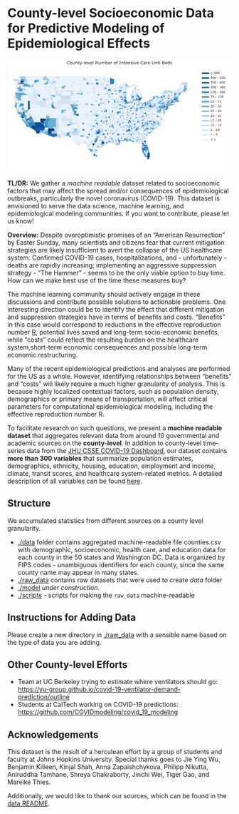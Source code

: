# County-level Socioeconomic Data for Predictive Modeling of Epidemiological Effects

![County-level Number of Intensive Care Unit Beds](visualizations/icu_beds.png "icubeds")

**TL/DR:** We gather a *machine readable* dataset related to socioeconomic factors that may affect the spread and/or consequences of epidemiological outbreaks, particularly the novel coronavirus (COVID-19). This dataset is envisioned to serve the data science, machine learning, and epidemiological modeling communities. If you want to contribute, please let us know!

**Overview:** Despite overoptimistic promises of an “American Resurrection” by Easter Sunday, many scientists and citizens fear that current mitigation strategies are likely insufficient to avert the collapse of the US healthcare system. Confirmed COVID-19 cases, hospitalizations, and - unfortunately - deaths are rapidly increasing; implementing an aggressive suppression strategy - “The Hammer” - seems to be the only viable option to buy time. How can we make best use of the time these measures buy?

The machine learning community should actively engage in these discussions and contribute possible solutions to actionable problems.
One interesting direction could be to identify the effect that different mitigation and suppression strategies have in terms of benefits and costs. “Benefits” in this case would correspond to reductions in the effective reproduction number [R](https://www.ncbi.nlm.nih.gov/pubmed/8261248), potential lives saved and long-term socio-economic benefits, while “costs” could reflect the resulting burden on the healthcare system,short-term economic consequences and possible long-term economic restructuring. 

Many of the recent epidemiological predictions and analyses are performed for the US as a whole. However, identifying relationships between “benefits” and “costs” will likely require a much higher granularity of analysis. 
This is because highly localized contextual factors, such as population density, demographics or primary means of transportation, will affect critical parameters for computational epidemiological modeling, including the effective reproduction number R. 

To facilitate research on such questions, we present a **machine readable dataset** that aggregates relevant data from around 10 governmental and academic sources on the **county-level**. In addition to county-level time-series data from the [JHU CSSE COVID-19 Dashboard](https://github.com/CSSEGISandData/COVID-19), our dataset contains **more than 300 variables** that summarize population estimates, demographics, ethnicity, housing, education, employment and income, climate, transit scores, and healthcare system-related metrics. A detailed description of all variables can be found [here](https://github.com/JieYingWu/COVID-19_US_County-level_Summaries/tree/master/data).

## Structure

We accumulated statistics from different sources on a county level granularity.
- [./data](https://github.com/JieYingWu/COVID-19_US_County-level_Summaries/tree/master/data) folder contains aggregated machine-readable file counties.csv with demographic, socioeconomic, health care, and education data for each county in the 50 states and Washington DC. Data is organized by FIPS codes - unambiguous identifiers for each county, since the same county name may appear in many states.
-  [./raw_data](https://github.com/JieYingWu/COVID-19_US_County-level_Summaries/tree/master/raw_data) contains raw datasets that were used to create *data* folder
- [./model](https://github.com/JieYingWu/COVID-19_US_County-level_Summaries/tree/master/model) *under construction*.
- [./scripts](https://github.com/JieYingWu/COVID-19_US_County-level_Summaries/tree/master/scripts) - scripts for making the `raw_data` machine-readable

## Instructions for Adding Data

Please create a new directory in [./raw_data](https://github.com/JieYingWu/disease_spread/raw_data)
with a sensible name based on the type of data you are adding.

## Other County-level Efforts
* Team at UC Berkeley trying to estimate where ventilators should go: https://yu-group.github.io/covid-19-ventilator-demand-prediction/outline
* Students at CalTech working on COVID-19 predictions: https://github.com/COVIDmodeling/covid_19_modeling 

## Acknowledgements
This dataset is the result of a herculean effort by a group of students and faculty at Johns Hopkins University. Special thanks goes to Jie Ying Wu, Benjamin Killeen, Kinjal Shah, Anna Zapaishchykova, Philipp Nikutta, Aniruddha Tamhane, Shreya Chakraborty, Jinchi Wei, Tiger Gao, and Mareike Thies.

Additionally, we would like to thank our sources, which can be found in the [data README](https://github.com/JieYingWu/COVID-19_US_County-level_Summaries/tree/master/data).
